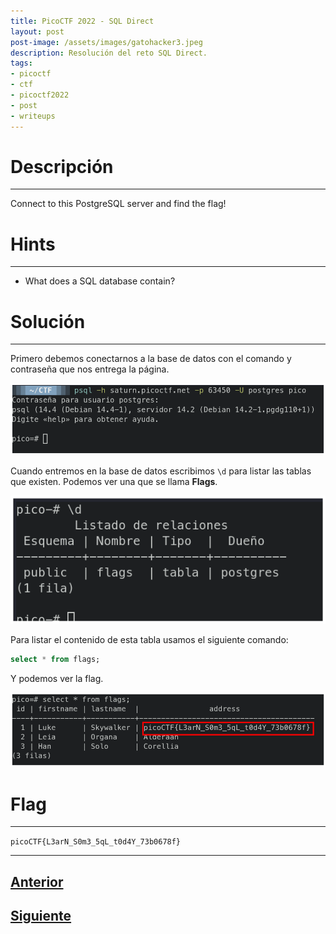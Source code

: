 ```yaml
---
title: PicoCTF 2022 - SQL Direct 
layout: post
post-image: /assets/images/gatohacker3.jpeg 
description: Resolución del reto SQL Direct. 
tags:
- picoctf
- ctf
- picoctf2022
- post
- writeups
---
```

# Descripción
---

Connect to this PostgreSQL server and find the flag!


# Hints
---

- What does a SQL database contain?


# Solución
---

Primero debemos conectarnos a la base de datos con el comando y contraseña que nos entrega la página.

![](/images/images-picoctf-2022/sql-direct-1.png)

Cuando entremos en la base de datos escribimos `\d` para listar las tablas que existen. Podemos ver una que se llama **Flags**.

![](/images/images-picoctf-2022/sql-direct-2.png)

Para listar el contenido de esta tabla usamos el siguiente comando:

```sql
select * from flags;
```

Y podemos ver la flag.

![](/images/images-picoctf-2022/sql-direct-3.png)


# Flag
---

`picoCTF{L3arN_S0m3_5qL_t0d4Y_73b0678f}`

---

## [Anterior](/Secrets)
## [Siguiente](/SQLiLite)